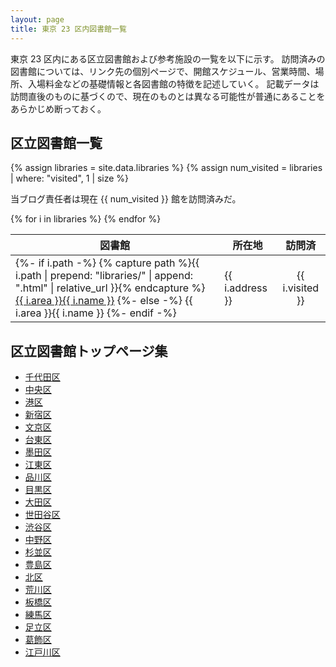 ```yaml
---
layout: page
title: 東京 23 区内図書館一覧
---
```


東京 23 区内にある区立図書館および参考施設の一覧を以下に示す。
訪問済みの図書館については、リンク先の個別ページで、開館スケジュール、営業時間、場所、入場料金などの基礎情報と各図書館の特徴を記述していく。
記載データは訪問直後のものに基づくので、現在のものとは異なる可能性が普通にあることをあらかじめ断っておく。

## 区立図書館一覧

{% assign libraries = site.data.libraries %}
{% assign num_visited = libraries | where: "visited", 1 | size %}

当ブログ責任者は現在 {{ num_visited }} 館を訪問済みだ。

<table>
  <thead>
    <tr>
      <th>図書館</th>
      <th>所在地</th>
      <th style="text-align: center;">訪問済</th>
    </tr>
  </thead>
  <tbody>
{% for i in libraries %}
    <tr>
      <td>
      {%- if i.path -%}
        {% capture path %}{{ i.path | prepend: "libraries/" | append: ".html" | relative_url }}{% endcapture %}
        <a href="{{ path }}">{{ i.area }}{{ i.name }}</a>
      {%- else -%}
        {{ i.area }}{{ i.name }}
      {%- endif -%}
      </td>
      <td>{{ i.address }}</td>
      <td style="text-align: center;">{{ i.visited }}</td>
    </tr>
{% endfor %}
  </tbody>
</table>

## 区立図書館トップページ集

* [千代田区](https://www.library.chiyoda.tokyo.jp/)
* [中央区](https://www.library.city.chuo.tokyo.jp/)
* [港区](https://www.lib.city.minato.tokyo.jp/)
* [新宿区](https://www.library.shinjuku.tokyo.jp/)
* [文京区](https://www.lib.city.bunkyo.tokyo.jp/)
* [台東区](https://www.city.taito.lg.jp/index/library/)
* [墨田区](https://www.library.sumida.tokyo.jp/)
* [江東区](https://www.koto-lib.tokyo.jp/)
* [品川区](https://library.city.shinagawa.tokyo.jp/)
* [目黒区](https://www.meguro-library.jp/)
* [大田区](https://www.lib.city.ota.tokyo.jp/)
* [世田谷区](https://libweb.city.setagaya.tokyo.jp/)
* [渋谷区](https://www.lib.city.shibuya.tokyo.jp/)
* [中野区](https://library.city.tokyo-nakano.lg.jp/)
* [杉並区](https://www.library.city.suginami.tokyo.jp/)
* [豊島区](https://www.library.toshima.tokyo.jp/)
* [北区](https://www.library.city.kita.tokyo.jp/)
* [荒川区](https://www.library.city.arakawa.tokyo.jp/)
* [板橋区](https://www.city.itabashi.tokyo.jp/library/)
* [練馬区](https://www.lib.nerima.tokyo.jp/)
* [足立区](https://www.city.adachi.tokyo.jp/chiikibunka/toshokan/)
* [葛飾区](https://www.lib.city.katsushika.lg.jp/)
* [江戸川区](https://www.library.city.edogawa.tokyo.jp/)

